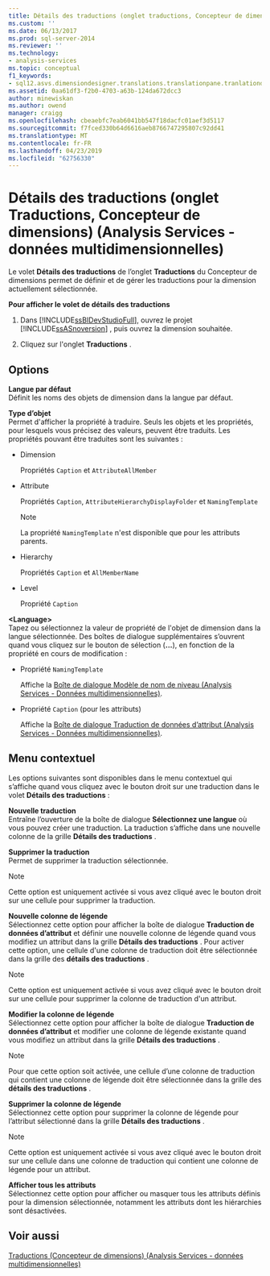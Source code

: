 ```yaml
---
title: Détails des traductions (onglet traductions, Concepteur de dimensions) (Analysis Services - données multidimensionnelles) | Microsoft Docs
ms.custom: ''
ms.date: 06/13/2017
ms.prod: sql-server-2014
ms.reviewer: ''
ms.technology:
- analysis-services
ms.topic: conceptual
f1_keywords:
- sql12.asvs.dimensiondesigner.translations.translationpane.tranlationdetails.f1
ms.assetid: 0aa61df3-f2b0-4703-a63b-124da672dcc3
author: minewiskan
ms.author: owend
manager: craigg
ms.openlocfilehash: cbeaebfc7eab6041bb547f18dacfc01aef3d5117
ms.sourcegitcommit: f7fced330b64d6616aeb8766747295807c92dd41
ms.translationtype: MT
ms.contentlocale: fr-FR
ms.lasthandoff: 04/23/2019
ms.locfileid: "62756330"
---
```

# <a name="translation-details-translations-tab-dimension-designer-analysis-services---multidimensional-data"></a>Détails des traductions (onglet Traductions, Concepteur de dimensions) (Analysis Services - données multidimensionnelles)
  Le volet **Détails des traductions** de l’onglet **Traductions** du Concepteur de dimensions permet de définir et de gérer les traductions pour la dimension actuellement sélectionnée.  
  
 **Pour afficher le volet de détails des traductions**  
  
1.  Dans [!INCLUDE[ssBIDevStudioFull](../includes/ssbidevstudiofull-md.md)], ouvrez le projet [!INCLUDE[ssASnoversion](../includes/ssasnoversion-md.md)] , puis ouvrez la dimension souhaitée.  
  
2.  Cliquez sur l'onglet **Traductions** .  
  
## <a name="options"></a>Options  
 **Langue par défaut**  
 Définit les noms des objets de dimension dans la langue par défaut.  
  
 **Type d’objet**  
 Permet d'afficher la propriété à traduire. Seuls les objets et les propriétés, pour lesquels vous précisez des valeurs, peuvent être traduits. Les propriétés pouvant être traduites sont les suivantes :  
  
-   Dimension  
  
     Propriétés `Caption` et `AttributeAllMember`  
  
-   Attribute  
  
     Propriétés `Caption`, `AttributeHierarchyDisplayFolder` et `NamingTemplate`  
  
    > [!NOTE]  
    >  La propriété `NamingTemplate` n'est disponible que pour les attributs parents.  
  
-   Hierarchy  
  
     Propriétés `Caption` et `AllMemberName`  
  
-   Level  
  
     Propriété `Caption`  
  
 **\<Language>**  
 Tapez ou sélectionnez la valeur de propriété de l'objet de dimension dans la langue sélectionnée. Des boîtes de dialogue supplémentaires s’ouvrent quand vous cliquez sur le bouton de sélection (**...**), en fonction de la propriété en cours de modification :  
  
-   Propriété `NamingTemplate`  
  
     Affiche la [Boîte de dialogue Modèle de nom de niveau &#40;Analysis Services - Données multidimensionnelles&#41;](level-naming-template-dialog-box-analysis-services-multidimensional-data.md).  
  
-   Propriété `Caption` (pour les attributs)  
  
     Affiche la [Boîte de dialogue Traduction de données d’attribut &#40;Analysis Services - Données multidimensionnelles&#41;](attribute-data-translation-dialog-box-analysis-services-multidimensional-data.md).  
  
## <a name="shortcut-menu"></a>Menu contextuel  
 Les options suivantes sont disponibles dans le menu contextuel qui s’affiche quand vous cliquez avec le bouton droit sur une traduction dans le volet **Détails des traductions** :  
  
 **Nouvelle traduction**  
 Entraîne l’ouverture de la boîte de dialogue **Sélectionnez une langue** où vous pouvez créer une traduction. La traduction s’affiche dans une nouvelle colonne de la grille **Détails des traductions** .  
  
 **Supprimer la traduction**  
 Permet de supprimer la traduction sélectionnée.  
  
> [!NOTE]  
>  Cette option est uniquement activée si vous avez cliqué avec le bouton droit sur une cellule pour supprimer la traduction.  
  
 **Nouvelle colonne de légende**  
 Sélectionnez cette option pour afficher la boîte de dialogue **Traduction de données d’attribut** et définir une nouvelle colonne de légende quand vous modifiez un attribut dans la grille **Détails des traductions** . Pour activer cette option, une cellule d'une colonne de traduction doit être sélectionnée dans la grille des **détails des traductions** .  
  
> [!NOTE]  
>  Cette option est uniquement activée si vous avez cliqué avec le bouton droit sur une cellule pour supprimer la colonne de traduction d'un attribut.  
  
 **Modifier la colonne de légende**  
 Sélectionnez cette option pour afficher la boîte de dialogue **Traduction de données d’attribut** et modifier une colonne de légende existante quand vous modifiez un attribut dans la grille **Détails des traductions** .  
  
> [!NOTE]  
>  Pour que cette option soit activée, une cellule d’une colonne de traduction qui contient une colonne de légende doit être sélectionnée dans la grille des **détails des traductions** .  
  
 **Supprimer la colonne de légende**  
 Sélectionnez cette option pour supprimer la colonne de légende pour l’attribut sélectionné dans la grille **Détails des traductions** .  
  
> [!NOTE]  
>  Cette option est uniquement activée si vous avez cliqué avec le bouton droit sur une cellule dans une colonne de traduction qui contient une colonne de légende pour un attribut.  
  
 **Afficher tous les attributs**  
 Sélectionnez cette option pour afficher ou masquer tous les attributs définis pour la dimension sélectionnée, notamment les attributs dont les hiérarchies sont désactivées.  
  
## <a name="see-also"></a>Voir aussi  
 [Traductions &#40;Concepteur de dimensions&#41; &#40;Analysis Services - données multidimensionnelles&#41;](translations-dimension-designer-analysis-services-multidimensional-data.md)  
  
  
